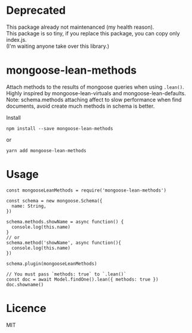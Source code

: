 # Deprecated
This package already not maintenanced (my health reason).  
This package is so tiny, if you replace this package, you can copy only index.js.  
(I'm waiting anyone take over this library.)  

# mongoose-lean-methods

Attach methods to the results of mongoose queries when using `.lean()`. Highly inspired by mongoose-lean-virtuals and mongoose-lean-defaults.  
Note: schema.methods attaching affect to slow performance when find documents, avoid create much methods in schema is better.

Install

```
npm install --save mongoose-lean-methods
```

or

```
yarn add mongoose-lean-methods
```

# Usage

```
const mongooseLeanMethods = require('mongoose-lean-methods')

const schema = new mongoose.Schema({
  name: String,
})

schema.methods.showName = async function() {
  console.log(this.name)
}
// or
schema.method('showName', async function(){
  console.log(this.name)
})

schema.plugin(mongooseLeanMethods)

// You must pass `methods: true` to `.lean()`
const doc = await Model.findOne().lean({ methods: true })
doc.showname()
```

# Licence
MIT
